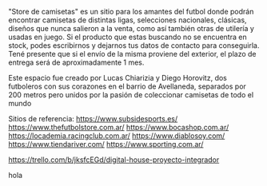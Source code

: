 "Store de camisetas" es un sitio para los amantes del futbol donde podrán encontrar camisetas de distintas ligas, selecciones nacionales, clásicas, diseños que nunca salieron a la venta, como así también otras de utilería y usadas en juego.
Si el producto que estas buscando no se encuentra en stock, podes escribirnos y dejarnos tus datos de contacto para conseguirla. Tené presente que si el envío de la misma proviene del exterior, el plazo de entrega será de aproximadamente 1 mes.

Este espacio fue creado por Lucas Chiarizia y Diego Horovitz, dos futboleros con sus corazones en el barrio de Avellaneda, separados por 200 metros pero unidos por la pasión de coleccionar camisetas de todo el mundo


Sitios de referencia:
https://www.subsidesports.es/
https://www.thefutbolstore.com.ar/
https://www.bocashop.com.ar/
https://locademia.racingclub.com.ar/
https://www.diablosoy.com/
https://www.tiendariver.com/
https://www.sporting.com.ar/



https://trello.com/b/jksfcEGd/digital-house-proyecto-integrador

hola